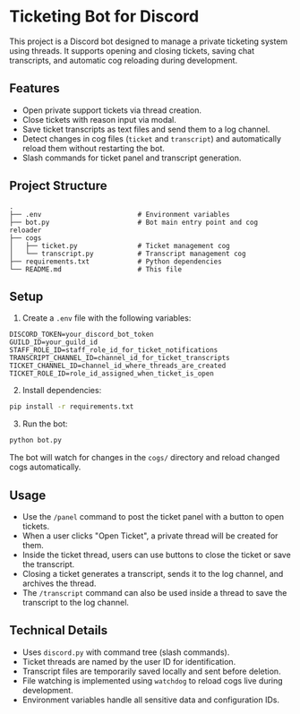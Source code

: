 # Ticketing Bot for Discord

This project is a Discord bot designed to manage a private ticketing system using threads. It supports opening and closing tickets, saving chat transcripts, and automatic cog reloading during development.

## Features

* Open private support tickets via thread creation.
* Close tickets with reason input via modal.
* Save ticket transcripts as text files and send them to a log channel.
* Detect changes in cog files (`ticket` and `transcript`) and automatically reload them without restarting the bot.
* Slash commands for ticket panel and transcript generation.

## Project Structure

```
.
├── .env                        # Environment variables
├── bot.py                      # Bot main entry point and cog reloader
├── cogs
│   ├── ticket.py               # Ticket management cog
│   └── transcript.py           # Transcript management cog
├── requirements.txt            # Python dependencies
└── README.md                   # This file
```

## Setup

1. Create a `.env` file with the following variables:

```env
DISCORD_TOKEN=your_discord_bot_token
GUILD_ID=your_guild_id
STAFF_ROLE_ID=staff_role_id_for_ticket_notifications
TRANSCRIPT_CHANNEL_ID=channel_id_for_ticket_transcripts
TICKET_CHANNEL_ID=channel_id_where_threads_are_created
TICKET_ROLE_ID=role_id_assigned_when_ticket_is_open
```

2. Install dependencies:

```bash
pip install -r requirements.txt
```

3. Run the bot:

```bash
python bot.py
```

The bot will watch for changes in the `cogs/` directory and reload changed cogs automatically.

## Usage

* Use the `/panel` command to post the ticket panel with a button to open tickets.
* When a user clicks "Open Ticket", a private thread will be created for them.
* Inside the ticket thread, users can use buttons to close the ticket or save the transcript.
* Closing a ticket generates a transcript, sends it to the log channel, and archives the thread.
* The `/transcript` command can also be used inside a thread to save the transcript to the log channel.

## Technical Details

* Uses `discord.py` with command tree (slash commands).
* Ticket threads are named by the user ID for identification.
* Transcript files are temporarily saved locally and sent before deletion.
* File watching is implemented using `watchdog` to reload cogs live during development.
* Environment variables handle all sensitive data and configuration IDs.
